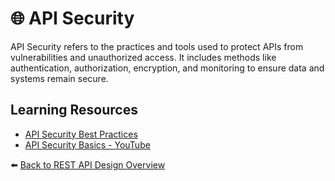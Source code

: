 # 🌐 API Security

API Security refers to the practices and tools used to protect APIs from vulnerabilities and unauthorized access. It includes methods like authentication, authorization, encryption, and monitoring to ensure data and systems remain secure.

## Learning Resources
- [API Security Best Practices](https://www.owasp.org/index.php/REST_Security_Cheat_Sheet)
- [API Security Basics - YouTube](https://www.youtube.com/watch?v=jfiipYaG02M)

⬅️ [Back to REST API Design Overview](../../README.md#-rest-api-design)

